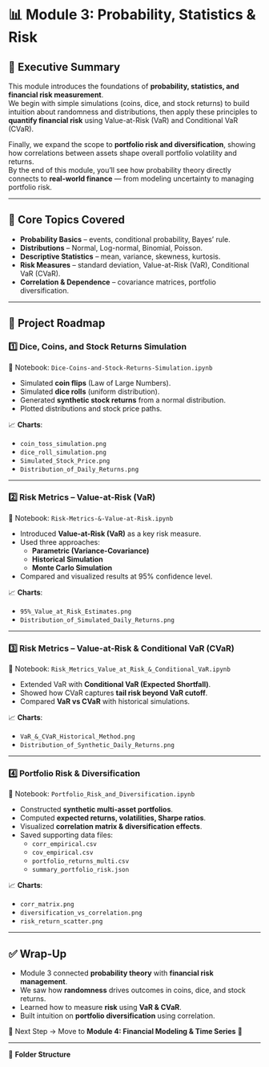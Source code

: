 # 📊 Module 3: Probability, Statistics & Risk  

## 📌 Executive Summary  
This module introduces the foundations of **probability, statistics, and financial risk measurement**.  
We begin with simple simulations (coins, dice, and stock returns) to build intuition about randomness and distributions, then apply these principles to **quantify financial risk** using Value-at-Risk (VaR) and Conditional VaR (CVaR).  

Finally, we expand the scope to **portfolio risk and diversification**, showing how correlations between assets shape overall portfolio volatility and returns.  
By the end of this module, you’ll see how probability theory directly connects to **real-world finance** — from modeling uncertainty to managing portfolio risk.  

---

## 🔹 Core Topics Covered
- **Probability Basics** – events, conditional probability, Bayes’ rule.  
- **Distributions** – Normal, Log-normal, Binomial, Poisson.  
- **Descriptive Statistics** – mean, variance, skewness, kurtosis.  
- **Risk Measures** – standard deviation, Value-at-Risk (VaR), Conditional VaR (CVaR).  
- **Correlation & Dependence** – covariance matrices, portfolio diversification.  

---

## 📂 Project Roadmap  

### 1️⃣ Dice, Coins, and Stock Returns Simulation  
📓 Notebook: `Dice-Coins-and-Stock-Returns-Simulation.ipynb`  

- Simulated **coin flips** (Law of Large Numbers).  
- Simulated **dice rolls** (uniform distribution).  
- Generated **synthetic stock returns** from a normal distribution.  
- Plotted distributions and stock price paths.  

📈 **Charts**:  
- `coin_toss_simulation.png`  
- `dice_roll_simulation.png`  
- `Simulated_Stock_Price.png`  
- `Distribution_of_Daily_Returns.png`  

---

### 2️⃣ Risk Metrics – Value-at-Risk (VaR)  
📓 Notebook: `Risk-Metrics-&-Value-at-Risk.ipynb`  

- Introduced **Value-at-Risk (VaR)** as a key risk measure.  
- Used three approaches:  
  - **Parametric (Variance-Covariance)**  
  - **Historical Simulation**  
  - **Monte Carlo Simulation**  
- Compared and visualized results at 95% confidence level.  

📈 **Charts**:  
- `95%_Value_at_Risk_Estimates.png`  
- `Distribution_of_Simulated_Daily_Returns.png`  

---

### 3️⃣ Risk Metrics – Value-at-Risk & Conditional VaR (CVaR)  
📓 Notebook: `Risk_Metrics_Value_at_Risk_&_Conditional_VaR.ipynb`  

- Extended VaR with **Conditional VaR (Expected Shortfall)**.  
- Showed how CVaR captures **tail risk beyond VaR cutoff**.  
- Compared **VaR vs CVaR** with historical simulations.  

📈 **Charts**:  
- `VaR_&_CVaR_Historical_Method.png`  
- `Distribution_of_Synthetic_Daily_Returns.png`  

---

### 4️⃣ Portfolio Risk & Diversification  
📓 Notebook: `Portfolio_Risk_and_Diversification.ipynb`  

- Constructed **synthetic multi-asset portfolios**.  
- Computed **expected returns, volatilities, Sharpe ratios**.  
- Visualized **correlation matrix & diversification effects**.  
- Saved supporting data files:  
  - `corr_empirical.csv`  
  - `cov_empirical.csv`  
  - `portfolio_returns_multi.csv`  
  - `summary_portfolio_risk.json`  

📈 **Charts**:  
- `corr_matrix.png`  
- `diversification_vs_correlation.png`  
- `risk_return_scatter.png`  

---

## ✅ Wrap-Up
- Module 3 connected **probability theory** with **financial risk management**.  
- We saw how **randomness** drives outcomes in coins, dice, and stock returns.  
- Learned how to measure **risk** using **VaR & CVaR**.  
- Built intuition on **portfolio diversification** using correlation.  

📌 Next Step → Move to **Module 4: Financial Modeling & Time Series** 🚀  

---

📂 **Folder Structure**
